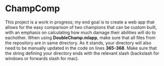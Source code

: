 # ChampComp
This project is a work in progress; my end goal is to create a web app that allows for the easy comparison of two champions that can be custom built, with an 
emphasis on calculating how much damage their abilities will do to eachother. When using **DoubleChamp.mlapp**, make sure that all files from the repository are in
same directory. As it stands, your directory will also need to be manually updated in the code on lines **365-368**. Make sure that the string defining your directory
ends with the relevant slash (backslash for windows or forwards slash for mac).
